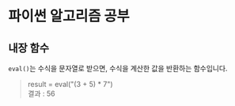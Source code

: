 # 파이썬 알고리즘 공부

## 내장 함수
`eval()`는 수식을 문자열로 받으면, 수식을 계산한 값을 반환하는 함수입니다. 
> result = eval("(3 + 5) * 7")   
결과 : 56




